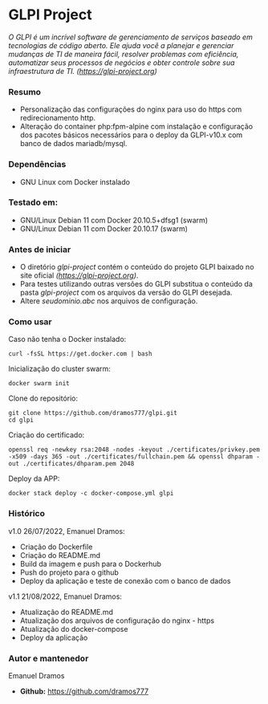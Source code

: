 # GLPI Project
*O GLPI é um incrível software de gerenciamento de serviços baseado em tecnologias de código aberto. Ele ajuda você a planejar e gerenciar mudanças de TI de maneira fácil, resolver problemas com eficiência, automatizar seus processos de negócios e obter controle sobre sua infraestrutura de TI.
(https://glpi-project.org)*

### Resumo

- Personalização das configurações do nginx para uso do https com redirecionamento http.
- Alteração do container php:fpm-alpine com instalação e configuração dos pacotes básicos necessários para o deploy da GLPI-v10.x com banco de dados mariadb/mysql.

### Dependências

- GNU Linux com Docker instalado

### Testado em:
- GNU/Linux Debian 11 com Docker 20.10.5+dfsg1 (swarm)
- GNU/Linux Debian 11 com Docker 20.10.17 (swarm)

### Antes de iniciar

- O diretório *glpi-project* contém o conteúdo do projeto GLPI baixado no site oficial *(https://glpi-project.org)*.
- Para testes utilizando outras versões do GLPI substitua o conteúdo da pasta *glpi-project* com os arquivos da versão do GLPI desejada.
- Altere *seudominio.abc* nos arquivos de configuração.

### Como usar

Caso não tenha o Docker instalado:

```
curl -fsSL https://get.docker.com | bash

```
Inicialização do cluster swarm:

```
docker swarm init

```

Clone do repositório:

```
git clone https://github.com/dramos777/glpi.git
cd glpi

```
Criação do certificado:

```
openssl req -newkey rsa:2048 -nodes -keyout ./certificates/privkey.pem -x509 -days 365 -out ./certificates/fullchain.pem && openssl dhparam -out ./certificates/dhparam.pem 2048

```
Deploy da APP:

```
docker stack deploy -c docker-compose.yml glpi

```

### Histórico

v1.0 26/07/2022, Emanuel Dramos:
- Criação do Dockerfile
- Criação do README.md
- Build da imagem e push para o Dockerhub
- Push do projeto para o github
- Deploy da aplicação e teste de conexão com o banco de dados

v1.1 21/08/2022, Emanuel Dramos:
- Atualização do README.md
- Atualização dos arquivos de configuração do nginx - https
- Atualização do docker-compose
- Deploy da aplicação


### Autor e mantenedor
Emanuel Dramos
- **Github:** https://github.com/dramos777

